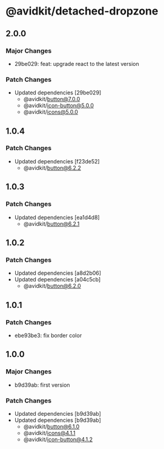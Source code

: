 # @avidkit/detached-dropzone

## 2.0.0

### Major Changes

- 29be029: feat: upgrade react to the latest version

### Patch Changes

- Updated dependencies [29be029]
  - @avidkit/button@7.0.0
  - @avidkit/icon-button@5.0.0
  - @avidkit/icons@5.0.0

## 1.0.4

### Patch Changes

- Updated dependencies [f23de52]
  - @avidkit/button@6.2.2

## 1.0.3

### Patch Changes

- Updated dependencies [ea1d4d8]
  - @avidkit/button@6.2.1

## 1.0.2

### Patch Changes

- Updated dependencies [a8d2b06]
- Updated dependencies [a04c5cb]
  - @avidkit/button@6.2.0

## 1.0.1

### Patch Changes

- ebe93be3: fix border color

## 1.0.0

### Major Changes

- b9d39ab: first version

### Patch Changes

- Updated dependencies [b9d39ab]
- Updated dependencies [b9d39ab]
  - @avidkit/button@6.1.0
  - @avidkit/icons@4.1.1
  - @avidkit/icon-button@4.1.2
